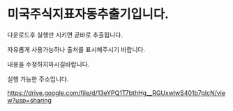 # 미국주식지표자동추출기입니다.

다운로드후 실행만 시키면 곧바로 추출됩니다.

자유롭게 사용가능하나 출처를 표시해주시기 바랍니다.

내용을 수정하지마시길바랍니다.

실행 가능한 주소입니다.

https://drive.google.com/file/d/13eYPQ1T7bthHg__RGUxwlwS401b7gIcN/view?usp=sharing
